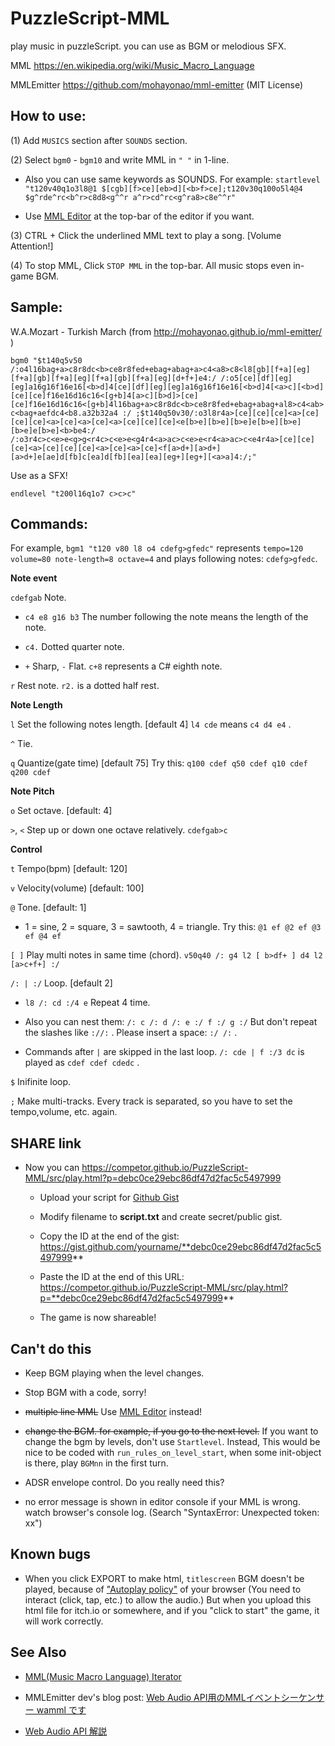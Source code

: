 # PuzzleScript-MML

play music in puzzleScript. you can use as BGM or melodious SFX.

MML https://en.wikipedia.org/wiki/Music_Macro_Language

MMLEmitter https://github.com/mohayonao/mml-emitter (MIT License)

## How to use:

(1) Add `MUSICS` section after `SOUNDS` section.

(2) Select `bgm0` - `bgm10` and write MML in `" "` in 1-line. 

* Also you can use same keywords as SOUNDS. For example: `startlevel "t120v40q1o3l8@1 $[cgb][f>ce][eb>d][<b>f>ce];t120v30q100o5l4@4 $g^rde^rc<b^r>c8d8<g^^r a^r>cd^rc<g^ra8>c8e^^r"`

* Use [MML Editor](https://competor.github.io/PuzzleScript-MML/src/mmleditor.html) at the top-bar of the editor if you want.

(3) CTRL + Click the underlined MML text to play a song. [Volume Attention!]

(4) To stop MML, Click `STOP MML` in the top-bar. All music stops even in-game BGM.

## Sample:

W.A.Mozart - Turkish March (from http://mohayonao.github.io/mml-emitter/ )

`bgm0 "$t140q5v50 /:o4l16bag+a>c8r8dc<b>ce8r8fed+ebag+abag+a>c4<a8>c8<l8[gb][f+a][eg][f+a][gb][f+a][eg][f+a][gb][f+a][eg][d+f+]e4:/ /:o5[ce][df][eg][eg]a16g16f16e16[<b>d]4[ce][df][eg][eg]a16g16f16e16[<b>d]4[<a>c][<b>d][ce][ce]f16e16d16c16<[g+b]4[a>c][b>d]>[ce][ce]f16e16d16c16<[g+b]4l16bag+a>c8r8dc<b>ce8r8fed+ebag+abag+al8>c4<ab>c<bag+aefdc4<b8.a32b32a4 :/ ;$t140q50v30/:o3l8r4a>[ce][ce][ce]<a>[ce][ce][ce]<a>[ce]<a>[ce]<a>[ce][ce][ce]<e[b>e][b>e][b>e]e[b>e][b>e][b>e]e[b>e]<b>be4:/ /:o3r4c>c<e>e<g>g<r4c>c<e>e<g4r4<a>ac>c<e>e<r4<a>ac>c<e4r4a>[ce][ce][ce]<a>[ce][ce][ce]<a>[ce]<a>[ce]<f[a>d+][a>d+][a>d+]e[ae]d[fb]c[ea]d[fb][ea][ea][eg+][eg+][<a>a]4:/;"`

Use as a SFX!

`endlevel "t200l16q1o7 c>c>c"`

## Commands:

For example, `bgm1 "t120 v80 l8 o4 cdefg>gfedc"` represents `tempo=120 volume=80 note-length=8 octave=4` and plays following notes: `cdefg>gfedc`.

**Note event**

`cdefgab` Note. 

* `c4 e8 g16 b3` The number following the note means the length of the note.

* `c4.` Dotted quarter note.

* `+` Sharp, `-` Flat. `c+8` represents a C# eighth note.

`r` Rest note. `r2.` is a dotted half rest.

**Note Length**

`l` Set the following notes length. [default 4] `l4 cde` means `c4 d4 e4` .

`^` Tie.

`q` Quantize(gate time) [default 75] Try this: `q100 cdef q50 cdef q10 cdef q200 cdef`

**Note Pitch**

`o` Set octave. [default: 4]

`>`, `<` Step up or down one octave relatively. `cdefgab>c`

**Control**

`t` Tempo(bpm) [default: 120]

`v` Velocity(volume) [default: 100]

`@` Tone. [default: 1] 

* 1 = sine, 2 = square, 3 = sawtooth, 4 = triangle. Try this: `@1 ef @2 ef @3 ef @4 ef`

`[ ]` Play multi notes in same time (chord). `v50q40 /: g4 l2 [ b>df+ ] d4 l2 [a>c+f+] :/`

`/: | :/` Loop. [default 2] 

* `l8 /: cd :/4 e` Repeat 4 time. 

* Also you can nest them: `/: c /: d /: e :/ f :/ g :/` But don't repeat the slashes like `://:` . Please insert a space: `:/ /:` .
* Commands after `|` are skipped in the last loop. `/: cde | f :/3 dc` is played as `cdef cdef cdedc` .

`$` Inifinite loop.

`;` Make multi-tracks. Every track is separated, so you have to set the tempo,volume, etc. again.

## SHARE link

* Now you can https://competor.github.io/PuzzleScript-MML/src/play.html?p=debc0ce29ebc86df47d2fac5c5497999

    * Upload your script for [Github Gist](https://gist.github.com/)

    * Modify filename to **script.txt** and create secret/public gist.

    * Copy the ID at the end of the gist: https://gist.github.com/yourname/**debc0ce29ebc86df47d2fac5c5497999**

    * Paste the ID at the end of this URL: https://competor.github.io/PuzzleScript-MML/src/play.html?p=**debc0ce29ebc86df47d2fac5c5497999**

    * The game is now shareable!


## Can't do this

* Keep BGM playing when the level changes.

* Stop BGM with a code, sorry!

* ~~multiple line MML~~ Use [MML Editor](https://competor.github.io/PuzzleScript-MML/src/mmleditor.html) instead!

* ~~change the BGM. for example, if you go to the next level.~~ If you want to change the bgm by levels, don't use `Startlevel`. Instead, This would be nice to be coded with `run_rules_on_level_start`, when some init-object is there, play `BGMnn` in the first turn.

* ADSR envelope control. Do you really need this?

* no error message is shown in editor console if your MML is wrong. watch browser's console log. (Search "SyntaxError: Unexpected token: xx")

## Known bugs

* When you click EXPORT to make html, `titlescreen` BGM doesn't be played, because of ["Autoplay policy"](https://developer.chrome.com/blog/autoplay/) of your browser (You need to interact (click, tap, etc.) to allow the audio.) But when you upload this html file for itch.io or somewhere, and if you "click to start" the game, it will work correctly.

## See Also

* [MML(Music Macro Language) Iterator](https://github.com/mohayonao/mml-iterator)

* MMLEmitter dev's blog post: [Web Audio API用のMMLイベントシーケンサー wamml です](https://mohayonao.hatenablog.com/entry/2014/08/18/135210)

* [Web Audio API 解説](https://www.g200kg.com/jp/docs/webaudio/index.html)